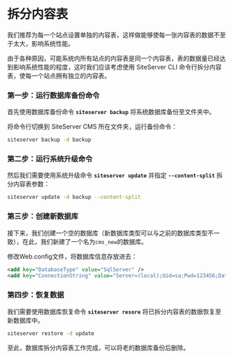 # 拆分内容表

我们推荐为每一个站点设置单独的内容表，这样做能够使每一张内容表的数据不至于太大，影响系统性能。

由于各种原因，可能系统内所有站点的内容表是同一个内容表，表的数据量已经达到影响系统性能的程度，这时我们应该考虑使用 SiteServer CLI 命令行拆分内容表，使每一个站点拥有独立的内容表。

### 第一步：运行数据库备份命令

首先使用数据库备份命令 **`siteserver backup`** 将系统数据库备份至文件夹中。

将命令行切换到 SiteServer CMS 所在文件夹，运行备份命令：

``` sh
siteserver backup -d backup
```

### 第二步：运行系统升级命令

然后我们需要使用系统升级命令 **`siteserver update`** 并指定 **`--content-split`** 拆分内容表参数：

``` sh
siteserver update -d backup --content-split
```

### 第三步：创建新数据库

接下来，我们创建一个空的数据库（新数据库类型可以与之前的数据库类型不一致），在此，我们新建了一个名为`cms_new`的数据库。

修改Web.config文件，将数据库信息存放进去：

``` xml
<add key="DatabaseType" value="SqlServer" />
<add key="ConnectionString" value="Server=(local);Uid=sa;Pwd=123456;Database=cms_new;" />
```

### 第四步：恢复数据

我们需要使用数据库恢复命令 **`siteserver resore`** 将已拆分内容表的数据恢复至新数据库中。

``` sh
siteserver restore -d update
```

至此，数据库拆分内容表工作完成，可以将老的数据库备份后删除。